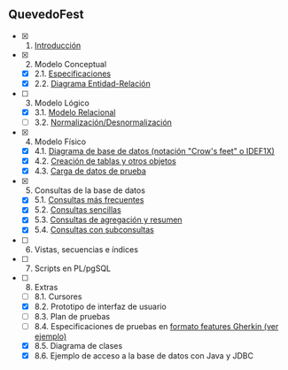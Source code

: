 ## QuevedoFest

- [x] 1. [Introducción](https://github.com/jmm-1999/QuevedoFest/blob/master/Documentos/1-Introduccion/Introduccion.md)
- [x] 2. Modelo Conceptual
   - [x] 2.1. [Especificaciones](https://github.com/jmm-1999/QuevedoFest/blob/master/Documentos/2-ModeloConceptual/2.1-Especificaciones.md)
   - [x] 2.2. [Diagrama Entidad-Relación](https://github.com/jmm-1999/QuevedoFest/blob/master/Documentos/2-ModeloConceptual/2.2-DiagramaEntidadRelacion.md)
- [ ] 3. Modelo Lógico 
   - [x] 3.1. [Modelo Relacional](https://github.com/jmm-1999/QuevedoFest/blob/master/Documentos/3-ModeloLogico/3.1-ModeloRelacional.md)
   - [ ] 3.2. [Normalización/Desnormalización](https://github.com/jmm-1999/QuevedoFest/blob/master/Documentos/3-ModeloLogico/3.2-Normalizacion.md)
- [x] 4. Modelo Físico
   - [x] 4.1. [Diagrama de base de datos (notación "Crow's feet" o IDEF1X)](https://github.com/jmm-1999/QuevedoFest/blob/master/Documentos/4-ModeloFisico/4.1-DiagramaIDEF1X.md)
   - [x] 4.2. [Creación de tablas y otros objetos](https://github.com/jmm-1999/QuevedoFest/blob/master/Documentos/4-ModeloFisico/4.2-CreacionTablas.md)
   - [x] 4.3. [Carga de datos de prueba](https://github.com/jmm-1999/QuevedoFest/blob/master/Documentos/4-ModeloFisico/4.3-CargaDatos.md)
- [x] 5. Consultas de la base de datos
   - [x] 5.1. [Consultas más frecuentes](https://github.com/jmm-1999/QuevedoFest/blob/master/Documentos/5-Consultas/5.1-ConsultasFrecuentes.md)
   - [x] 5.2. [Consultas sencillas](https://github.com/jmm-1999/QuevedoFest/blob/master/Documentos/5-Consultas/5.2-ConsultasSencillas.md)
   - [x] 5.3. [Consultas de agregación y resumen](https://github.com/jmm-1999/QuevedoFest/blob/master/Documentos/5-Consultas/5.3-ConsultasAgregaci%C3%B3n.md)
   - [x] 5.4. [Consultas con subconsultas](https://github.com/jmm-1999/QuevedoFest/blob/master/Documentos/5-Consultas/5.4-Subconsultas.md)
- [ ] 6. Vistas, secuencias e índices
- [ ] 7. Scripts en PL/pgSQL
- [ ] 8. Extras
   - [ ] 8.1. Cursores
   - [x] 8.2. Prototipo de interfaz de usuario
   - [ ] 8.3. Plan de pruebas
   - [ ] 8.4. Especificaciones de pruebas en [formato features Gherkin (ver ejemplo)](features/admin-carteles.feature) 
   - [x] 8.5. Diagrama de clases
   - [x] 8.6. Ejemplo de acceso a la base de datos con Java y JDBC